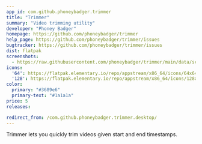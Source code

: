 ```yaml
---
app_id: com.github.phoneybadger.trimmer
title: "Trimmer"
summary: "Video trimming utility"
developer: "Phoney Badger"
homepage: https://github.com/phoneybadger/trimmer
help_page: https://github.com/phoneybadger/trimmer/issues
bugtracker: https://github.com/phoneybadger/trimmer/issues
dist: flatpak
screenshots:
  - https://raw.githubusercontent.com/phoneybadger/trimmer/main/data/screenshots/screenshot-trim.png
icons:
  '64': https://flatpak.elementary.io/repo/appstream/x86_64/icons/64x64/com.github.phoneybadger.trimmer.png
  '128': https://flatpak.elementary.io/repo/appstream/x86_64/icons/128x128/com.github.phoneybadger.trimmer.png
color:
  primary: "#3689e6"
  primary-text: "#1a1a1a"
price: 5
releases:

redirect_from: /com.github.phoneybadger.trimmer.desktop/
---
```


<p>Trimmer lets you quickly trim videos given start and end timestamps.</p>